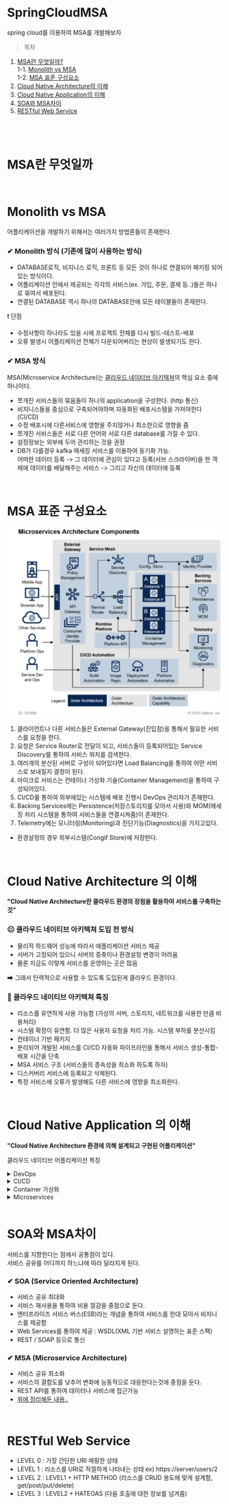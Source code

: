 # SpringCloudMSA
spring cloud를 이용하여 MSA를 개발해보자  

> 목차

1. [MSA란 무엇일까?](#msa란-무엇일까)  
 1-1. [Monolith vs MSA](#monolith-vs-msa)  
 1-2. [MSA 표준 구성요소](#msa-표준-구성요소)
2. [Cloud Native Architecture의 이해](#cloud-native-architecture-의-이해)
3. [Cloud Native Application의 이해](#cloud-native-application-의-이해)
4. [SOA와 MSA차이](#soa와-msa차이)
5. [RESTful Web Service](#restful-web-service)



<!--
- 마이크로 서비스 특징
- 자바와 프레임워크인 스프링을 이용하여 MSA를 개발
- 스프링 클라우드 개념
- 스프링 부트와 스프링 클라우드 프레임워크를 활용하여 MSA를 개발하는 방법
- 클라우드 네이티브
- 클라우드 인프라에서 운영하기 위해 필요한 핵심적인 개념
- 컨테이너 가상화 기술인 도커에 배포예정-->

#
<br>

<!--------------------- 1. MSA란 무엇일까 ---------------------------------------->
# MSA란 무엇일까

<br>

<!--------------------- 1-1.  Monolith vs MSA---------------------------------------->

# Monolith vs MSA

어플리케이션을 개발하기 위해서는 여러가지 방법론들이 존재한다.  

### ✔ Monolith 방식 (기존에 많이 사용하는 방식)  
 - DATABASE로직, 비지니스 로직, 프론트 등 모든 것이 하나로 연결되어 패키징 되어있는 방식이다.
 - 어플리케이션 안에서 제공되는 각각의 서비스(ex. 가입, 주문, 결제 등..)들은 하나로 묶여서 배포된다.
 - 연결된 DATABASE 역시 하나의 DATABASE안에 모든 테이블들이 존재한다.
  
❗ 단점  
  - 수정사항이 하나라도 있을 시에 프로젝트 전체를 다시 빌드-테스트-배포
  - 오류 발생시 어플리케이션 전체가 다운되어버리는 현상이 발생되기도 한다.

### ✔ MSA 방식 

MSA(Microservice Architecture)는 [클라우드 네이티브 아키텍쳐](#cloud-native-architecture-의-이해)의 핵심 요소 중에 하나이다.

 - 쪼개진 서비스들의 묶음들이 하나의 application을 구성한다. (http 통신)
 - 비지니스들을 중심으로 구축되어야하며 자동화된 배포시스템을 가져야한다 (CI/CD)
 - 수정 배포시에 다른서비스에 영향을 주지않거나 최소한으로 영향을 줌
 - 쪼개진 서비스들은 서로 다른 언어와 서로 다른 database를 가질 수 있다.
 - 설정정보는 외부에 두어 관리하는 것을 권장
 - DB가 다를경우 kafka 메세징 서비스를 이용하여 동기화 가능.  
   어떠한 데이터 등록 -> 그 데이터에 관심이 있다고 등록(서브 스크라이버)을 한 객체에 데이터를 배달해주는 서비스 -> 그리고 자신의 데이터에 등록

<br>

<!--------------------- 1-2.  MSA 표준 구성요소---------------------------------------->

# MSA 표준 구성요소


![gartner-msa](./img/gartner-msa.png)

1. 클라이언트나 다른 서비스들은 External Gateway(진입점)을 통해서 필요한 서비스를 요청을 한다.
2. 요청은 Service Router로 전달이 되고, 서비스들이 등록되어있는 Service Discovery를 통하여 서비스 위치를 검색한다.
3. 여러개의 분산된 서버로 구성이 되어있다면 Load Balancing을 통하여 어떤 서비스로 보내질지 결정이 된다.
4. 마이크로 서비스는 컨테이너 가상화 기술(Container Management)을 통하여 구성되어있다.
5. CI/CD를 통하여 외부에있는 시스템에 배포 진행시 DevOps 관리자가 존재한다.
6. Backing Services에는 Persistence(저장스토리지를 모아서 사용)와 MOM(메세징 처리 시스템을 통하여 서비스들을 연결시켜줌)이 존재한다.
7. Telemetry에는 모니터링(Monitoring)과 진단기능(Diagnostics)을 가지고있다.

* 환경설정의 경우 외부시스템(Congif Store)에 저장한다.

<br>
<!--------------------- 2. Cloud Native Architecture 의 이해 ---------------------------------------->

# Cloud Native Architecture 의 이해

**"Cloud Native Architecture란 클라우드 환경의 장점을 활용하여 서비스를 구축하는 것"**

### 😐 클라우드 네이티브 아키텍쳐 도입 전 방식
 - 물리적 하드웨어 성능에 따라서 애플리케이션 서비스 제공
 - 서버가 고정되어 있으니 서버의 증축이나 환경설정 변경이 어려움
 - 물론 지금도 이렇게 서비스를 운영하는 곳은 많음
   
➡ 그래서 탄력적으로 사용할 수 있도록 도입된게 클라우드 환경이다.

### 🥰 클라우드 네이티브 아키텍쳐 특징
 - 리소스를 유연하게 사용 가능함 (가상의 서버, 스토리지, 네트워크를 사용한 만큼 비용처리)
 - 시스템 확장이 유연함. 더 많은 사용자 요청을 처리 가능. 시스템 부하를 분산시킴
 - 컨테이너 기반 패키지
 - 분리되어 개발된 서비스를 CI/CD 자동화 파이프라인을 통해서 서비스 생성-통합-배포 시간을 단축
 - MSA 서비스 구조 (서비스들의 종속성을 최소화 하도록 하자)
 - 디스커버리 서비스에 등록되고 삭제된다.
 - 특정 서비스에 오류가 발생해도 다른 서비스에 영향을 최소화한다.
  
<br>

<!--------------------- 3. Cloud Native Application 의 이해 ---------------------------------------->

# Cloud Native Application 의 이해

**"Cloud Native Architecture 환경에 의해 설계되고 구현된 어플리케이션"**

클라우드 네이티브 어플리케이션 특징

<details>
<summary>DevOps</summary>

<br>

- 개발조직과 운영조직의 통합.  
- 오류 개선사항을 필요할 때마다 바로바로 수정 반영할 수 있도록 한다.  
- 서비스의 구조를 작게 분할하여 더 자주 테스트, 배포할 수 있도록 한다.  
- 구현-테스트-배포 시스템 종료될때까지 반복 (문제 발생시 바로 재 배포하는 과정을 반복 가능)
</details>
<details>
<summary>CI/CD</summary>


<br>

- CI(지속적인 통합. Jenkins, Team CI, Travis CI)  
- CD(지속적인 배포. 카나리 배포 블루그린 배포)  
</details>
<details>
<summary>Container 가상화</summary>


<br>

- 전통적인 방식 : 하드웨어 위에 OS를 설치하고 Application들을 운영함  
- 가상머신 방식 : OS위에 Hypervisor기술을 통하여 각각의 가상머신을 기동. (하드웨어를 쪼개서 사용하는 방식)  
- 컨테이너 가상화 방식 : OS위에 컨테이너(Docker)를 이용하여 Application들을 운영  
</details>
<details>
<summary>Microservices</summary>

<br>
하나의 서버에 하나의 서비스를 올리고 그 서비스들이 모여서 Application을 이룬다.
</details>

<br>

<!--------------------- 4. SOA와 MSA차이 ---------------------------------------->

# SOA와 MSA차이

서비스를 지향한다는 점에서 공통점이 있다.  
서비스 공유를 어디까지 하느냐에 따라 달라지게 된다.  

### ✔ SOA (Service Oriented Architecture)
- 서비스 공유 최대화
- 서비스 재사용을 통하여 비용 절감을 중점으로 둔다.
- 엔터프라이즈 서비스 버스(ESB)라는 개념을 통하여 서비스를 한대 모아서 비지니스를 제공함
- Web Services를 통하여 제공 : WSDL(XML 기반 서비스 설명하는 표준 스팩)
- REST / SOAP 등으로 통신

### ✔ MSA (Microservice Architecture)
- 서비스 공유 최소화
- 서비스의 결합도를 낮추어 변화에 능동적으로 대응한다는것에 중점을 둔다.
- REST API를 통하여 데이터나 서비스에 접근가능
- [위에 정리해둔 내용..](#msa란-무엇일까)

<br>

<!--------------------- 5. RESTful Web Service ---------------------------------------->

# RESTful Web Service

- LEVEL 0 : 가장 간단한 URI 매핑한 상태
- LEVEL 1 : 리소스를 URI로 적절하게 나타내는 상태 ex) https://server/users/2
- LEVEL 2 : LEVEL1 + HTTP METHOD (리소스를 CRUD 용도에 맞게 설계함, get/post/put/delete)
- LEVEL 3 : LEVEL2 + HATEOAS (다음 호출에 대한 정보를 넘겨줌)

